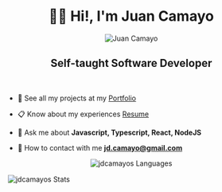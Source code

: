 <h1 align="center">👋🏽 Hi!, I'm Juan Camayo</h1>
<p align="center">
<img src="https://res.cloudinary.com/jdcamayos/image/upload/c_scale,w_300/v1650332875/jdcamayos-com/GreetingImage_vlhcb9.png" alt="Juan Camayo">
</p>
<h2 align="center" color="#ffb31a">Self-taught Software Developer</h2>

<br/>

- 💼 See all my projects at my [Portfolio](https://jdcamayos.com/portfolio)

- 📋 Know about my experiences [Resume](https://jdcamayos.com/resume)

- 💬 Ask me about **Javascript, Typescript, React, NodeJS**

- 📩 How to contact with me **jd.camayo@gmail.com**

<!-- <h3 align="center">About me</h3>
<h3 align="center">My skills</h3> -->

<p align="center"><img src="https://github-readme-stats.vercel.app/api/top-langs?username=jdcamayos&show_icons=true&locale=en&layout=compact" alt="jdcamayos Languages" /></p>

<p>&nbsp;<img align="center" src="https://github-readme-stats.vercel.app/api?username=jdcamayos&show_icons=true&locale=en" alt="jdcamayos Stats" /></p>
